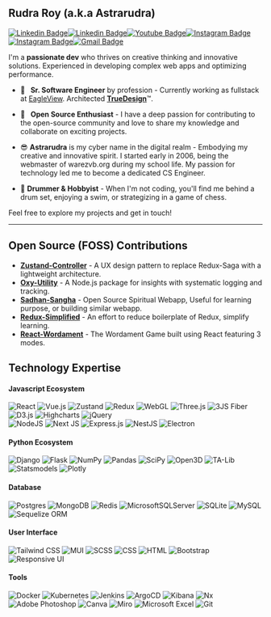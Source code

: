 
## Rudra Roy (a.k.a Astrarudra)
[![Linkedin Badge](https://img.shields.io/badge/-Royin.in-198754?style=flat-square&logo=Rocket&logoColor=white&link=http://royin.in)](http://royin.in/)[![Linkedin Badge](https://img.shields.io/badge/-RudraRoy1507-blue?style=flat-square&logo=Linkedin&logoColor=white&link=https://www.linkedin.com/in/rudraroy1507)](https://www.linkedin.com/in/RudraRoy1507)[![Youtube Badge](https://img.shields.io/badge/-Astrarudra-c14438?style=flat-square&logo=youtube&logoColor=white&link=https://www.youtube.com/astrarudra)](https://www.youtube.com/astrarudra)[![Instagram Badge](https://img.shields.io/badge/-Astrarudra-purple?style=flat-square&logo=instagram&logoColor=white&link=https://www.instagram.com/astrarudra)](https://instagram.com/astrarudra)[![Instagram Badge](https://img.shields.io/badge/-Astrarudra-1877F2?style=flat-square&logo=facebook&logoColor=white&link=https://www.facebook.com/astrarudra)](https://instagram.com/astrarudra)[![Gmail Badge](https://img.shields.io/badge/-RudraRoy1507@gmail.com-198754?style=flat-square&logo=Gmail&logoColor=white&link=mailto:RudraRoy1507@gmail.com)](mailto:RudraRoy1507@gmail.com)

I'm a **passionate dev** who thrives on creative thinking and innovative solutions. Experienced in developing complex web apps and optimizing performance.

- 💼&ensp; **Sr. Software Engineer** by profession - Currently working as fullstack at [EagleView](https://www.eagleview.com). Architected [**TrueDesign**](https://www.eagleview.com/product/eagleview-truedesign)™.  
  
  
- 💖&ensp; **Open Source Enthusiast** - I have a deep passion for contributing to the open-source community and love to share my knowledge and collaborate on exciting projects. 

- 😎 **Astrarudra** is my cyber name in the digital realm - Embodying my creative and innovative spirit. I started early in 2006, being the webmaster of warezvb.org during my school life. My passion for technology led me to become a dedicated CS Engineer.  
 
- 🎸 **Drummer & Hobbyist** - When I'm not coding, you'll find me behind a drum set, enjoying a swim, or strategizing in a game of chess.

Feel free to explore my projects and get in touch!

---
## Open Source (FOSS) Contributions
- [**Zustand-Controller**](https://github.com/RudraRoy1507/zustand-controller) - A UX design pattern to replace Redux-Saga with a lightweight architecture.
- [**Oxy-Utility**](https://github.com/astrarudra/oxy-utility) - A Node.js package for insights with systematic logging and tracking.
- [**Sadhan-Sangha**](https://github.com/astrarudra/sadhan-sangha) - Open Source Spiritual Webapp, Useful for learning purpose, or building similar webapp.
- [**Redux-Simplified**](https://github.com/astrarudra/redux-simplified) - An effort to reduce boilerplate of Redux, simplify learning.
- [**React-Wordament**](https://github.com/astrarudra/react-wordament) - The Wordament Game built using React featuring 3 modes.

## Technology Expertise
#### Javascript Ecosystem
![React](https://img.shields.io/badge/React-%2320232a.svg?style=flat-square&logo=react&logoColor=%2361DAFB)
![Vue.js](https://img.shields.io/badge/Vue-%2335495e.svg?style=flat-square&logo=vuedotjs&logoColor=%234FC08D)
![Zustand](https://img.shields.io/badge/Zustand-3C3C3D?style=flat-square&logo=react&logoColor=white)
![Redux](https://img.shields.io/badge/Redux-764ABC?style=flat-square&logo=redux&logoColor=white)
![WebGL](https://img.shields.io/badge/WebGL-990000?flat-square&logo=webgl&logoColor=white)
![Three.js](https://img.shields.io/badge/Three.js-000000?style=flat-square&logo=three.js&logoColor=white)
![3JS Fiber](https://img.shields.io/badge/3JS%20Fiber-1A1A1A?style=flat-square&logo=three.js&logoColor=white)
![D3.js](https://img.shields.io/badge/D3-F9A03C?style=flat-square&logo=d3dotjs&logoColor=white)
![Highcharts](https://img.shields.io/badge/Highcharts-6E47CC?style=flat-square&logo=react&logoColor=white)
![jQuery](https://img.shields.io/badge/Jquery-%230769AD.svg?style=flat-square&logo=jquery&logoColor=white)  
![NodeJS](https://img.shields.io/badge/Node.js-6DA55F?style=flat-square&logo=node.js&logoColor=white)
![Next JS](https://img.shields.io/badge/Next-black?style=flat-square&logo=next.js&logoColor=white)
![Express.js](https://img.shields.io/badge/Express.js-%23404d59.svg?style=flat-square&logo=express&logoColor=%2361DAFB)
![NestJS](https://img.shields.io/badge/Nestjs-%23E0234E.svg?style=flat-square&logo=nestjs&logoColor=white)
![Electron](https://img.shields.io/badge/Electron-47848F?style=flat-square&logo=electron&logoColor=white)

#### Python Ecosystem
![Django](https://img.shields.io/badge/Django-%23092E20.svg?style=flat-square&logo=django&logoColor=white)
![Flask](https://img.shields.io/badge/Flask-%23000000.svg?style=flat-square&logo=flask&logoColor=white)
![NumPy](https://img.shields.io/badge/Numpy-%23013243.svg?style=flat-square&logo=numpy&logoColor=white)
![Pandas](https://img.shields.io/badge/Pandas-%23150458.svg?style=flat-square&logo=pandas&logoColor=white)
![SciPy](https://img.shields.io/badge/SciPy-%230C457D.svg?style=flat-square&logo=scipy&logoColor=white)
![Open3D](https://img.shields.io/badge/Open3D-5D6D7E?style=flat-square&logo=task&logoColor=white)
![TA-Lib](https://img.shields.io/badge/TA%20Lib-000000.svg?style=flat-square&logo=fathom&logoColor=white)
![Statsmodels](https://img.shields.io/badge/Statsmodels-3f52b5.svg?style=flat-square&logo=smashingmagazine&logoColor=white)
![Plotly](https://img.shields.io/badge/Plotly-%2307405e.svg?style=flat-square&logo=plotly&logoColor=white)

#### Database
![Postgres](https://img.shields.io/badge/Postgres-%23316192.svg?style=flat-square&logo=postgresql&logoColor=white)
![MongoDB](https://img.shields.io/badge/MongoDB-%234ea94b.svg?style=flat-square&logo=mongodb&logoColor=white)
![Redis](https://img.shields.io/badge/Redis-%23DD0031.svg?style=flat-square&logo=redis&logoColor=white)
![MicrosoftSQLServer](https://img.shields.io/badge/SQL%20Server-CC2927?style=flat-square&logo=microsoft%20sql%20server&logoColor=white)
![SQLite](https://img.shields.io/badge/SQlite-%2307405e.svg?style=flat-square&logo=sqlite&logoColor=white)
![MySQL](https://img.shields.io/badge/MySql-4479A1.svg?style=flat-square&logo=mysql&logoColor=white)
![Sequelize ORM](https://img.shields.io/badge/Sequelize%20ORM-%2355ACEE.svg?style=flat-square&logo=sequelize&logoColor=white)

#### User Interface
![Tailwind CSS](https://img.shields.io/badge/Tailwind_CSS-%2338B2AC.svg?style=flat-square&logo=tailwind-css&logoColor=white)
![MUI](https://img.shields.io/badge/MUI-%230081CB.svg?style=flat-square&logo=mui&logoColor=white)
![SCSS](https://img.shields.io/badge/SCSS-hotpink.svg?style=flat-square&logo=SASS&logoColor=white)
![CSS](https://img.shields.io/badge/CSS-239120?style=flat-square&logo=css3&logoColor=white)
![HTML](https://img.shields.io/badge/HTML5-%23E34F26.svg?style=flat-square&logo=html5&logoColor=white)
![Bootstrap](https://img.shields.io/badge/Bootstrap-563D7C?style=flat-square&logo=bootstrap&logoColor=white)
![Responsive UI](https://img.shields.io/badge/Responsive_UI-%23000.svg?style=flat-square&logo=html5&logoColor=white)

#### Tools
![Docker](https://img.shields.io/badge/Docker-%230db7ed.svg?style=flat-square&logo=docker&logoColor=white)
![Kubernetes](https://img.shields.io/badge/Kubernetes-%23326ce5.svg?style=flat-square&logo=kubernetes&logoColor=white)
![Jenkins](https://img.shields.io/badge/Jenkins-%232C5263.svg?style=flat-square&logo=jenkins&logoColor=white)
![ArgoCD](https://img.shields.io/badge/ArgoCD-%2338BDF8.svg?style=flat-square&logo=argocd&logoColor=white)
![Kibana](https://img.shields.io/badge/Kibana-%234DB33D.svg?style=flat-square&logo=kibana&logoColor=white)
![Nx](https://img.shields.io/badge/Nx-%23000000.svg?style=flat-square&logo=angular&logoColor=white)
![Adobe Photoshop](https://img.shields.io/badge/Photoshop-%2331A8FF.svg?style=flat-square&logo=adobe%20photoshop&logoColor=white)
![Canva](https://img.shields.io/badge/Canva-%2300C4CC.svg?style=flat-square&logo=Canva&logoColor=white)
![Miro](https://img.shields.io/badge/Miro-%23006AFF.svg?style=flat-square&logo=miro&logoColor=white)
![Microsoft Excel](https://img.shields.io/badge/Excel-217346?style=flat-square&logo=microsoft-excel&logoColor=white)
![Git](https://img.shields.io/badge/Git-%23F05032.svg?style=flat-square&logo=git&logoColor=white)




